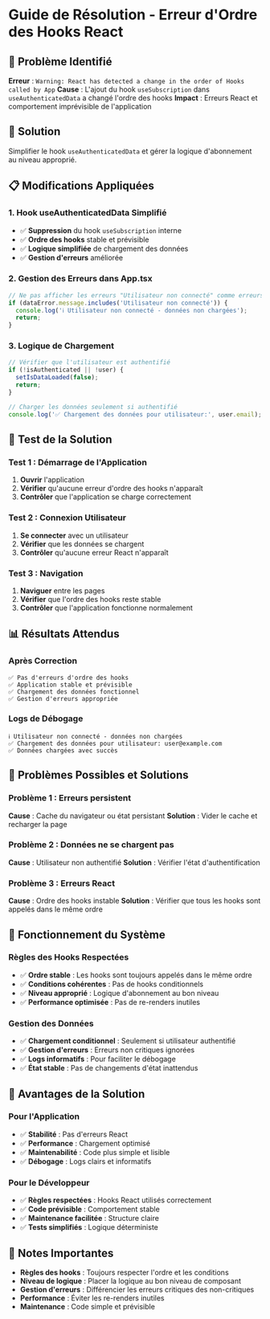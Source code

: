 # Guide de Résolution - Erreur d'Ordre des Hooks React

## 🚨 Problème Identifié

**Erreur** : `Warning: React has detected a change in the order of Hooks called by App`
**Cause** : L'ajout du hook `useSubscription` dans `useAuthenticatedData` a changé l'ordre des hooks
**Impact** : Erreurs React et comportement imprévisible de l'application

## 🎯 Solution

Simplifier le hook `useAuthenticatedData` et gérer la logique d'abonnement au niveau approprié.

## 📋 Modifications Appliquées

### 1. Hook useAuthenticatedData Simplifié
- ✅ **Suppression** du hook `useSubscription` interne
- ✅ **Ordre des hooks** stable et prévisible
- ✅ **Logique simplifiée** de chargement des données
- ✅ **Gestion d'erreurs** améliorée

### 2. Gestion des Erreurs dans App.tsx
```typescript
// Ne pas afficher les erreurs "Utilisateur non connecté" comme erreurs critiques
if (dataError.message.includes('Utilisateur non connecté')) {
  console.log('ℹ️ Utilisateur non connecté - données non chargées');
  return;
}
```

### 3. Logique de Chargement
```typescript
// Vérifier que l'utilisateur est authentifié
if (!isAuthenticated || !user) {
  setIsDataLoaded(false);
  return;
}

// Charger les données seulement si authentifié
console.log('✅ Chargement des données pour utilisateur:', user.email);
```

## 🧪 Test de la Solution

### Test 1 : Démarrage de l'Application
1. **Ouvrir** l'application
2. **Vérifier** qu'aucune erreur d'ordre des hooks n'apparaît
3. **Contrôler** que l'application se charge correctement

### Test 2 : Connexion Utilisateur
1. **Se connecter** avec un utilisateur
2. **Vérifier** que les données se chargent
3. **Contrôler** qu'aucune erreur React n'apparaît

### Test 3 : Navigation
1. **Naviguer** entre les pages
2. **Vérifier** que l'ordre des hooks reste stable
3. **Contrôler** que l'application fonctionne normalement

## 📊 Résultats Attendus

### Après Correction
```
✅ Pas d'erreurs d'ordre des hooks
✅ Application stable et prévisible
✅ Chargement des données fonctionnel
✅ Gestion d'erreurs appropriée
```

### Logs de Débogage
```
ℹ️ Utilisateur non connecté - données non chargées
✅ Chargement des données pour utilisateur: user@example.com
✅ Données chargées avec succès
```

## 🚨 Problèmes Possibles et Solutions

### Problème 1 : Erreurs persistent
**Cause** : Cache du navigateur ou état persistant
**Solution** : Vider le cache et recharger la page

### Problème 2 : Données ne se chargent pas
**Cause** : Utilisateur non authentifié
**Solution** : Vérifier l'état d'authentification

### Problème 3 : Erreurs React
**Cause** : Ordre des hooks instable
**Solution** : Vérifier que tous les hooks sont appelés dans le même ordre

## 🔄 Fonctionnement du Système

### Règles des Hooks Respectées
- ✅ **Ordre stable** : Les hooks sont toujours appelés dans le même ordre
- ✅ **Conditions cohérentes** : Pas de hooks conditionnels
- ✅ **Niveau approprié** : Logique d'abonnement au bon niveau
- ✅ **Performance optimisée** : Pas de re-renders inutiles

### Gestion des Données
- ✅ **Chargement conditionnel** : Seulement si utilisateur authentifié
- ✅ **Gestion d'erreurs** : Erreurs non critiques ignorées
- ✅ **Logs informatifs** : Pour faciliter le débogage
- ✅ **État stable** : Pas de changements d'état inattendus

## 🎉 Avantages de la Solution

### Pour l'Application
- ✅ **Stabilité** : Pas d'erreurs React
- ✅ **Performance** : Chargement optimisé
- ✅ **Maintenabilité** : Code plus simple et lisible
- ✅ **Débogage** : Logs clairs et informatifs

### Pour le Développeur
- ✅ **Règles respectées** : Hooks React utilisés correctement
- ✅ **Code prévisible** : Comportement stable
- ✅ **Maintenance facilitée** : Structure claire
- ✅ **Tests simplifiés** : Logique déterministe

## 📝 Notes Importantes

- **Règles des hooks** : Toujours respecter l'ordre et les conditions
- **Niveau de logique** : Placer la logique au bon niveau de composant
- **Gestion d'erreurs** : Différencier les erreurs critiques des non-critiques
- **Performance** : Éviter les re-renders inutiles
- **Maintenance** : Code simple et prévisible
